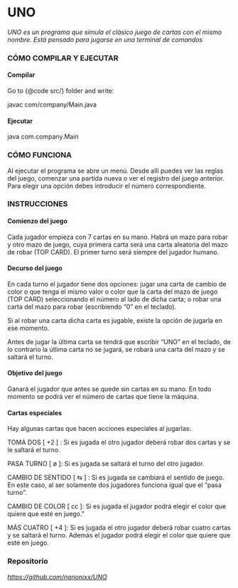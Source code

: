 # UNO

_UNO es un programa que simula el clásico juego de cartas con el mismo nombre.  Está pensado para jugarse en una terminal de comandos_



### CÓMO COMPILAR Y EJECUTAR

#### Compilar

Go to {@code src/} folder and write:

 javac com/company/Main.java

#### Ejecutar

java com.company.Main



### CÓMO FUNCIONA

Al ejecutar el programa se abre un menú. Desde allí puedes ver las reglas del juego, comenzar una partida nueva o ver el registro del juego anterior.  Para elegir una opción debes introducir el número correspondiente.


### INSTRUCCIONES

#### Comienzo del juego

Cada jugador empieza con 7 cartas en su mano. Habrá un mazo para robar y otro mazo de juego, cuya primera carta será una carta aleatoria del mazo de robar (TOP CARD). El primer turno será siempre del jugador humano.

#### Decurso del juego

En cada turno el jugador tiene dos opciones: jugar una carta de cambio de color o que tenga el mismo valor o color que la carta del mazo de juego (TOP CARD) seleccionando el número al lado de dicha carta; o robar una carta del mazo para robar (escribiendo “0” en el teclado).

Si al robar una carta dicha carta es jugable, existe la opción de jugarla en ese momento.

Antes de jugar la última carta se tendrá que escribir “UNO” en el teclado, de lo contrario la útlima carta no se jugará, se robará una carta del mazo y se saltará el turno.

#### Objetivo del juego

Ganará el jugador que antes se quede sin cartas en su mano. En todo momento se podrá ver el número de cartas que tiene la máquina.

#### Cartas especiales

Hay algunas cartas que hacen acciones especiales al jugarlas:

TOMA DOS [ +2 ] : Si es jugada el otro jugador deberá robar dos cartas y se le saltará el turno.

PASA TURNO [ ø ]: Si es jugada se saltará el turno del otro jugador.

CAMBIO DE SENTIDO [ ⇆ ] : Si es jugada se cambiará el sentido de juego. En este caso, al ser solamente dos jugadores funciona igual que el “pasa turno”.

CAMBIO DE COLOR [ cc ]: Si es jugada el jugador podrá elegir el color que quiere que esté en juego."

MÁS CUATRO [ +4 ]: Si es jugada el otro jugador deberá robar cuatro cartas y se saltará el turno. Además el jugador podrá elegir el color que quiere que esté en juego.


### Repositorio

_https://github.com/nanonixx/UNO_
